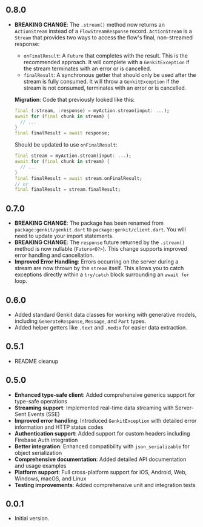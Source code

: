 ## 0.8.0

- **BREAKING CHANGE**: The `.stream()` method now returns an `ActionStream` instead of a `FlowStreamResponse` record. `ActionStream` is a `Stream` that provides two ways to access the flow's final, non-streamed response:
  - `onFinalResult`: A `Future` that completes with the result. This is the recommended approach. It will complete with a `GenkitException` if the stream terminates with an error or is cancelled. 
  - `finalResult`: A synchronous getter that should only be used after the stream is fully consumed. It will throw a `GenkitException` if the stream is not consumed, terminates with an error or is cancelled. 

  **Migration**:
  Code that previously looked like this:
  ```dart
  final (:stream, :response) = myAction.stream(input: ...);
  await for (final chunk in stream) {
    // ...
  }
  final finalResult = await response;
  ```

  Should be updated to use `onFinalResult`:
  ```dart
  final stream = myAction.stream(input: ...);
  await for (final chunk in stream) {
    // ...
  }
  final finalResult = await stream.onFinalResult;
  // or
  final finalResult = stream.finalResult;
  ```

## 0.7.0

- **BREAKING CHANGE**: The package has been renamed from `package:genkit/genkit.dart` to `package:genkit/client.dart`. You will need to update your import statements.
- **BREAKING CHANGE**: The `response` future returned by the `.stream()` method is now nullable (`Future<O?>`). This change supports improved error handling and cancellation.
- **Improved Error Handling**: Errors occurring on the server during a stream are now thrown by the `stream` itself. This allows you to catch exceptions directly within a `try/catch` block surrounding an `await for` loop.

## 0.6.0

- Added standard Genkit data classes for working with generative models, including `GenerateResponse`, `Message`, and `Part` types.
- Added helper getters like `.text` and `.media` for easier data extraction.

## 0.5.1

- README cleanup

## 0.5.0

- **Enhanced type-safe client**: Added comprehensive generics support for type-safe operations
- **Streaming support**: Implemented real-time data streaming with Server-Sent Events (SSE)
- **Improved error handling**: Introduced `GenkitException` with detailed error information and HTTP status codes
- **Authentication support**: Added support for custom headers including Firebase Auth integration
- **Better integration**: Enhanced compatibility with `json_serializable` for object serialization
- **Comprehensive documentation**: Added detailed API documentation and usage examples
- **Platform support**: Full cross-platform support for iOS, Android, Web, Windows, macOS, and Linux
- **Testing improvements**: Added comprehensive unit and integration tests

## 0.0.1

- Initial version.
